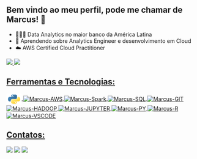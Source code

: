 ## Bem vindo ao meu perfil, pode me chamar de Marcus! 🤖

- 👨🏼‍💻 Data Analytics no maior banco da América Latina 
- 📖 Aprendendo sobre Analytics Engineer e desenvolvimento em Cloud
- ☁️ AWS Certified Cloud Practitioner
 
 <div>
 <a href="https://github.com/marcusferreira16">
  <img height="180em" src="https://github-readme-stats.vercel.app/api?username=marcusferreira16&show_icons=true&theme=dracula&include_all_commits=true&count_private=true"/>
  <img height="180em" src="https://github-readme-stats.vercel.app/api/top-langs/?username=marcusferreira16&layout=compact&langs_count=7&theme=dracula"/>
 </div>

## Ferramentas e Tecnologias:
 <div> 
  <img align="center" alt="Marcus-Python" height="30" width="40" src="https://raw.githubusercontent.com/devicons/devicon/master/icons/python/python-original.svg">
  <img align="center" alt="Marcus-AWS" height="30" width="40" src="https://cdn.jsdelivr.net/gh/devicons/devicon@latest/icons/amazonwebservices/amazonwebservices-plain-wordmark.svg">
  <img align="center" alt="Marcus-Spark" height="30" width="40" src="https://cdn.jsdelivr.net/gh/devicons/devicon@latest/icons/apachespark/apachespark-original.svg">
  <img align="center" alt="Marcus-SQL" height="30" width="40" src="https://cdn.jsdelivr.net/gh/devicons/devicon@latest/icons/azuresqldatabase/azuresqldatabase-original.svg">
  <img align="center" alt="Marcus-GIT" height="30" width="40" src="https://cdn.jsdelivr.net/gh/devicons/devicon@latest/icons/git/git-original.svg">
  <img align="center" alt="Marcus-HADOOP" height="30" width="40" src="https://cdn.jsdelivr.net/gh/devicons/devicon@latest/icons/hadoop/hadoop-original.svg">
  <img align="center" alt="Marcus-JUPYTER" height="30" width="40" src="https://cdn.jsdelivr.net/gh/devicons/devicon@latest/icons/jupyter/jupyter-original.svg">
  <img align="center" alt="Marcus-PY" height="30" width="40" src="https://cdn.jsdelivr.net/gh/devicons/devicon@latest/icons/pyscript/pyscript-original-wordmark.svg">
  <img align="center" alt="Marcus-R" height="30" width="40" src="https://cdn.jsdelivr.net/gh/devicons/devicon@latest/icons/r/r-plain.svg">
  <img align="center" alt="Marcus-VSCODE" height="30" width="40" src="https://cdn.jsdelivr.net/gh/devicons/devicon@latest/icons/vscode/vscode-original.svg">
  
</div>
 
 ## Contatos:
 <div> 
  <a href="https://www.linkedin.com/in/marcusvdsferreira" target="_blank"><img src="https://img.shields.io/badge/-LinkedIn-%230077B5?style=for-the-badge&logo=linkedin&logoColor=white" target="_blank"></a> 
  <a href="https://www.hackerrank.com/marcusferreira11" target="_blank"><img src="https://img.shields.io/badge/-Hackerrank-2EC866?style=for-the-badge&logo=HackerRank&logoColor=white"></a> 
  <a href = "mailto:mferreira1611@outlook.com.br"><img src="https://img.shields.io/badge/Microsoft_Outlook-0078D4?style=for-the-badge&logo=microsoft-outlook&logoColor=white" target="_blank"></a>
 </div>

